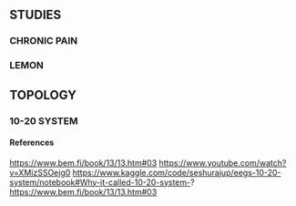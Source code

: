 ## STUDIES

### CHRONIC PAIN

### LEMON 

## TOPOLOGY

### 10-20 SYSTEM

#### References
https://www.bem.fi/book/13/13.htm#03
https://www.youtube.com/watch?v=XMizSSOejg0
https://www.kaggle.com/code/seshurajup/eegs-10-20-system/notebook#Why-it-called-10-20-system-?
https://www.bem.fi/book/13/13.htm#03